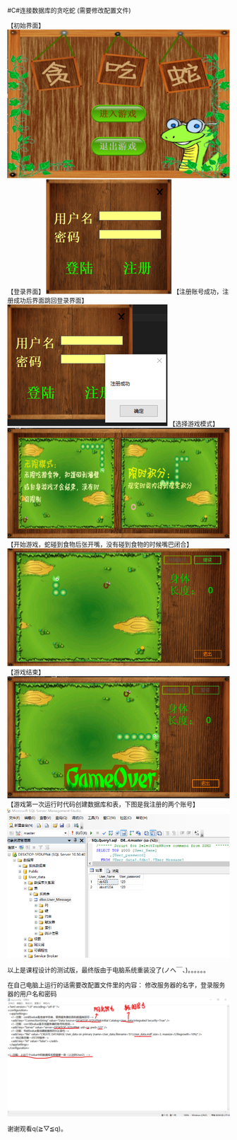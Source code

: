 #C#连接数据库的贪吃蛇
(需要修改配置文件)

【初始界面】
![image](https://github.com/dy162052101/Snake/blob/master/image/snak.png)
【登录界面】
![image](https://github.com/dy162052101/Snake/blob/master/image/snak1.png)
【注册账号成功，注册成功后界面跳回登录界面】
![image](https://github.com/dy162052101/Snake/blob/master/image/snake3.png)
【选择游戏模式】
![image](https://github.com/dy162052101/Snake/blob/master/image/model.png)
【开始游戏，蛇碰到食物后张开嘴，没有碰到食物的时候嘴巴闭合】
![image](https://github.com/dy162052101/Snake/blob/master/image/eat.png)
【游戏结束】
![image](https://github.com/dy162052101/Snake/blob/master/image/gameover.png)
【游戏第一次运行时代码创建数据库和表，下图是我注册的两个账号】
![image](https://github.com/dy162052101/Snake/blob/master/image/sql.png)

以上是课程设计的测试版，最终版由于电脑系统重装没了(ノへ￣、)。。。。。。

在自己电脑上运行的话需要改配置文件里的内容：
修改服务器的名字，登录服务器的用户名和密码
![image](https://github.com/dy162052101/Snake/blob/master/image/app.png)

谢谢观看q(≧▽≦q)。
